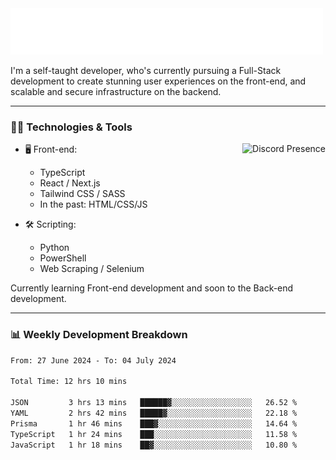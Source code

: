 <img src="assets/wave.svg" alt=":wave:" />

I'm a self-taught developer, who's currently pursuing a Full-Stack development to create stunning user experiences on the front-end, and scalable and secure infrastructure on the backend.

---

### 🧑‍💻 Technologies & Tools

<a href="https://discord.com/users/414304208649453568" target="_blank" rel="nofollow">
   <img src="https://lanyard-profile-readme.vercel.app/api/414304208649453568?idleMessage=Probably%20doing%20something%20else..." alt="Discord Presence" align="right">
</a>

- 🖥️ Front-end:

  - TypeScript
  - React / Next.js
  - Tailwind CSS / SASS
  - In the past: HTML/CSS/JS

- 🛠 Scripting:

  - Python
  - PowerShell
  - Web Scraping / Selenium

Currently learning Front-end development and soon to the Back-end development.

---

### 📊 Weekly Development Breakdown

<!-- ![ccrsxx's GitHub Stats](https://github-readme-stats.vercel.app/api?username=ccrsxx&count_private=true&theme=tokyonight) -->
<!-- ![ccrsxx's Top Langs](https://github-readme-stats.vercel.app/api/top-langs/?username=ccrsxx&hide=lua,java,html&theme=tokyonight) -->

<!--START_SECTION:waka-->

```txt
From: 27 June 2024 - To: 04 July 2024

Total Time: 12 hrs 10 mins

JSON         3 hrs 13 mins   ██████▓░░░░░░░░░░░░░░░░░░   26.52 %
YAML         2 hrs 42 mins   █████▓░░░░░░░░░░░░░░░░░░░   22.18 %
Prisma       1 hr 46 mins    ███▓░░░░░░░░░░░░░░░░░░░░░   14.64 %
TypeScript   1 hr 24 mins    ███░░░░░░░░░░░░░░░░░░░░░░   11.58 %
JavaScript   1 hr 18 mins    ██▓░░░░░░░░░░░░░░░░░░░░░░   10.80 %
```

<!--END_SECTION:waka-->
